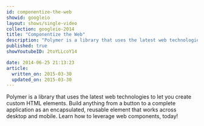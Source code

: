 ```yaml
---
id: componentize-the-web
showid: googleio
layout: shows/single-video
collection: googleio-2014
title: "Componentize the Web"
description: "Polymer is a library that uses the latest web technologies to let you create custom HTML elements. Build anything from a button to a complete application as an encapsulated, reusable element that works across desktop and mobile. Learn how to leverage web components, today!"
published: true
showYoutubeID: 2toYLLcoY14

date: 2014-06-25 21:13:23
article:
  written_on: 2015-03-30
  updated_on: 2015-03-30
---
```


Polymer is a library that uses the latest web technologies to let you create custom HTML elements. Build anything from a button to a complete application as an encapsulated, reusable element that works across desktop and mobile. Learn how to leverage web components, today!
